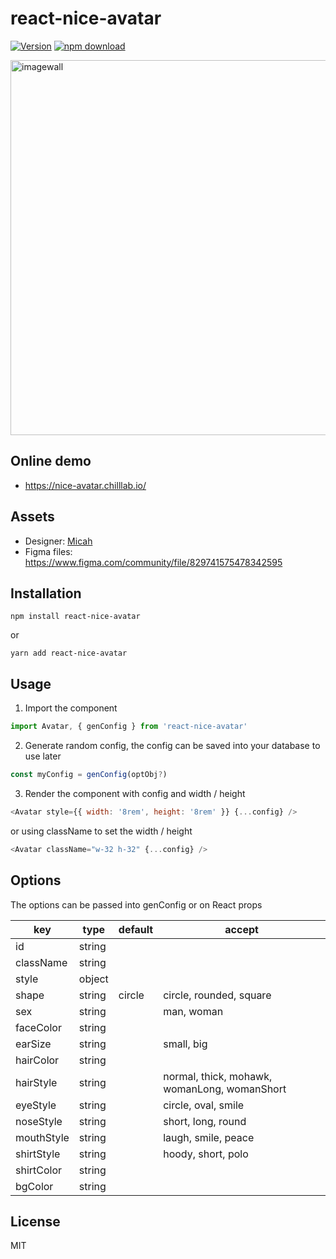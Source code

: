 # react-nice-avatar

[![Version](http://img.shields.io/npm/v/react-nice-avatar.svg)](https://www.npmjs.org/package/react-nice-avatar)
[![npm download][download-image]][download-url]

[download-image]: https://img.shields.io/npm/dm/react-nice-avatar.svg?style=flat-square
[download-url]: https://npmjs.org/package/react-nice-avatar

<img width="600" alt="imagewall" src="https://user-images.githubusercontent.com/5305874/120076504-68e15980-c0d8-11eb-896c-3824b5eb05bb.png">

## Online demo
* https://nice-avatar.chilllab.io/

## Assets
* Designer: [Micah](https://www.figma.com/@Micah)
* Figma files: https://www.figma.com/community/file/829741575478342595

## Installation

```
npm install react-nice-avatar
```

or

```
yarn add react-nice-avatar
```

## Usage
1. Import the component

```js
import Avatar, { genConfig } from 'react-nice-avatar'
```

2. Generate random config, the config can be saved into your database to use later


```js
const myConfig = genConfig(optObj?)
```

3. Render the component with config and width / height


```js
<Avatar style={{ width: '8rem', height: '8rem' }} {...config} />
```

or using className to set the width / height

```js
<Avatar className="w-32 h-32" {...config} />
```

## Options

The options can be passed into genConfig or on React props

|key|type|default|accept
|---|---|---|---|
|id|string|
|className|string|
|style|object|
|shape|string|circle|circle, rounded, square
|sex| string | | man, woman
|faceColor| string |
|earSize| string | | small, big
|hairColor| string |
|hairStyle| string | | normal, thick, mohawk, womanLong, womanShort
|eyeStyle| string | | circle, oval, smile
|noseStyle| string | | short, long, round
|mouthStyle| string | | laugh, smile, peace
|shirtStyle| string | | hoody, short, polo
|shirtColor| string |
|bgColor| string |

## License

MIT
